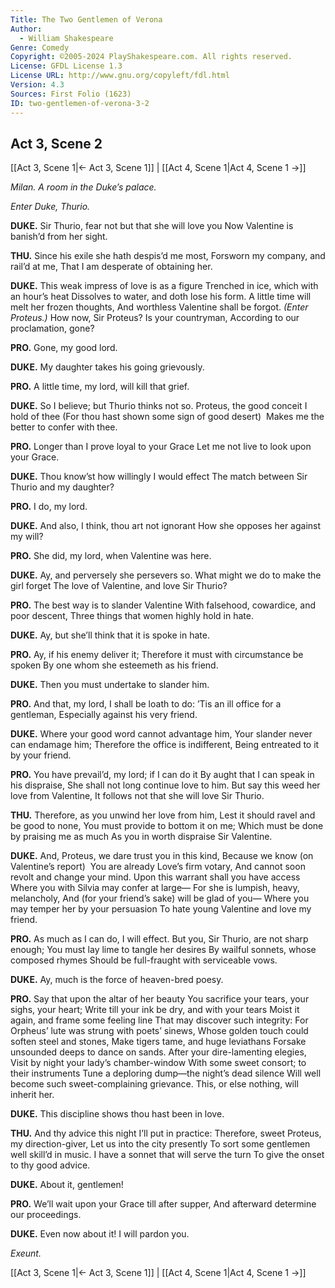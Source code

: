 ```yaml
---
Title: The Two Gentlemen of Verona
Author: 
  - William Shakespeare
Genre: Comedy
Copyright: ©2005-2024 PlayShakespeare.com. All rights reserved.
License: GFDL License 1.3
License URL: http://www.gnu.org/copyleft/fdl.html
Version: 4.3
Sources: First Folio (1623)
ID: two-gentlemen-of-verona-3-2
---
```


## Act 3, Scene 2
[[Act 3, Scene 1|← Act 3, Scene 1]] | [[Act 4, Scene 1|Act 4, Scene 1 →]]

*Milan. A room in the Duke’s palace.*

*Enter Duke, Thurio.*

**DUKE.**
Sir Thurio, fear not but that she will love you
Now Valentine is banish’d from her sight.

**THU.**
Since his exile she hath despis’d me most,
Forsworn my company, and rail’d at me,
That I am desperate of obtaining her.

**DUKE.**
This weak impress of love is as a figure
Trenched in ice, which with an hour’s heat
Dissolves to water, and doth lose his form.
A little time will melt her frozen thoughts,
And worthless Valentine shall be forgot.
*(Enter Proteus.)*
How now, Sir Proteus? Is your countryman,
According to our proclamation, gone?

**PRO.**
Gone, my good lord.

**DUKE.**
My daughter takes his going grievously.

**PRO.**
A little time, my lord, will kill that grief.

**DUKE.**
So I believe; but Thurio thinks not so.
Proteus, the good conceit I hold of thee
(For thou hast shown some sign of good desert) 
Makes me the better to confer with thee.

**PRO.**
Longer than I prove loyal to your Grace
Let me not live to look upon your Grace.

**DUKE.**
Thou know’st how willingly I would effect
The match between Sir Thurio and my daughter?

**PRO.**
I do, my lord.

**DUKE.**
And also, I think, thou art not ignorant
How she opposes her against my will?

**PRO.**
She did, my lord, when Valentine was here.

**DUKE.**
Ay, and perversely she persevers so.
What might we do to make the girl forget
The love of Valentine, and love Sir Thurio?

**PRO.**
The best way is to slander Valentine
With falsehood, cowardice, and poor descent,
Three things that women highly hold in hate.

**DUKE.**
Ay, but she’ll think that it is spoke in hate.

**PRO.**
Ay, if his enemy deliver it;
Therefore it must with circumstance be spoken
By one whom she esteemeth as his friend.

**DUKE.**
Then you must undertake to slander him.

**PRO.**
And that, my lord, I shall be loath to do:
’Tis an ill office for a gentleman,
Especially against his very friend.

**DUKE.**
Where your good word cannot advantage him,
Your slander never can endamage him;
Therefore the office is indifferent,
Being entreated to it by your friend.

**PRO.**
You have prevail’d, my lord; if I can do it
By aught that I can speak in his dispraise,
She shall not long continue love to him.
But say this weed her love from Valentine,
It follows not that she will love Sir Thurio.

**THU.**
Therefore, as you unwind her love from him,
Lest it should ravel and be good to none,
You must provide to bottom it on me;
Which must be done by praising me as much
As you in worth dispraise Sir Valentine.

**DUKE.**
And, Proteus, we dare trust you in this kind,
Because we know (on Valentine’s report) 
You are already Love’s firm votary,
And cannot soon revolt and change your mind.
Upon this warrant shall you have access
Where you with Silvia may confer at large⁠—
For she is lumpish, heavy, melancholy,
And (for your friend’s sake) will be glad of you⁠—
Where you may temper her by your persuasion
To hate young Valentine and love my friend.

**PRO.**
As much as I can do, I will effect.
But you, Sir Thurio, are not sharp enough;
You must lay lime to tangle her desires
By wailful sonnets, whose composed rhymes
Should be full-fraught with serviceable vows.

**DUKE.**
Ay, much is the force of heaven-bred poesy.

**PRO.**
Say that upon the altar of her beauty
You sacrifice your tears, your sighs, your heart;
Write till your ink be dry, and with your tears
Moist it again, and frame some feeling line
That may discover such integrity:
For Orpheus’ lute was strung with poets’ sinews,
Whose golden touch could soften steel and stones,
Make tigers tame, and huge leviathans
Forsake unsounded deeps to dance on sands.
After your dire-lamenting elegies,
Visit by night your lady’s chamber-window
With some sweet consort; to their instruments
Tune a deploring dump—the night’s dead silence
Will well become such sweet-complaining grievance.
This, or else nothing, will inherit her.

**DUKE.**
This discipline shows thou hast been in love.

**THU.**
And thy advice this night I’ll put in practice:
Therefore, sweet Proteus, my direction-giver,
Let us into the city presently
To sort some gentlemen well skill’d in music.
I have a sonnet that will serve the turn
To give the onset to thy good advice.

**DUKE.**
About it, gentlemen!

**PRO.**
We’ll wait upon your Grace till after supper,
And afterward determine our proceedings.

**DUKE.**
Even now about it! I will pardon you.

*Exeunt.*

[[Act 3, Scene 1|← Act 3, Scene 1]] | [[Act 4, Scene 1|Act 4, Scene 1 →]]
